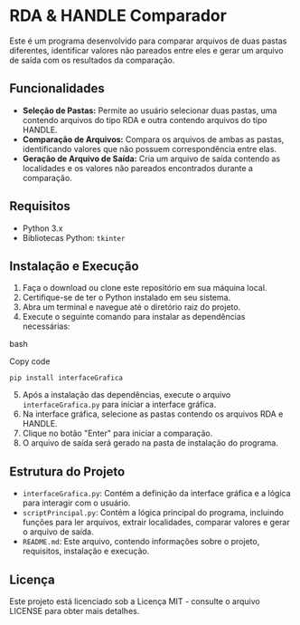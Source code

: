 # RDA & HANDLE Comparador

Este é um programa desenvolvido para comparar arquivos de duas pastas diferentes, identificar valores não pareados entre eles e gerar um arquivo de saída com os resultados da comparação.

## Funcionalidades

- **Seleção de Pastas:** Permite ao usuário selecionar duas pastas, uma contendo arquivos do tipo RDA e outra contendo arquivos do tipo HANDLE.
- **Comparação de Arquivos:** Compara os arquivos de ambas as pastas, identificando valores que não possuem correspondência entre elas.
- **Geração de Arquivo de Saída:** Cria um arquivo de saída contendo as localidades e os valores não pareados encontrados durante a comparação.

## Requisitos

- Python 3.x
- Bibliotecas Python: `tkinter`

## Instalação e Execução

1. Faça o download ou clone este repositório em sua máquina local.
2. Certifique-se de ter o Python instalado em seu sistema.
3. Abra um terminal e navegue até o diretório raiz do projeto.
4. Execute o seguinte comando para instalar as dependências necessárias:

bash

Copy code

`pip install interfaceGrafica`

5. Após a instalação das dependências, execute o arquivo `interfaceGrafica.py` para iniciar a interface gráfica.
6. Na interface gráfica, selecione as pastas contendo os arquivos RDA e HANDLE.
7. Clique no botão "Enter" para iniciar a comparação.
8. O arquivo de saída será gerado na pasta de instalação do programa.

## Estrutura do Projeto

- `interfaceGrafica.py`: Contém a definição da interface gráfica e a lógica para interagir com o usuário.
- `scriptPrincipal.py`: Contém a lógica principal do programa, incluindo funções para ler arquivos, extrair localidades, comparar valores e gerar o arquivo de saída.
- `README.md`: Este arquivo, contendo informações sobre o projeto, requisitos, instalação e execução.

## Licença

Este projeto está licenciado sob a Licença MIT - consulte o arquivo LICENSE para obter mais detalhes.
